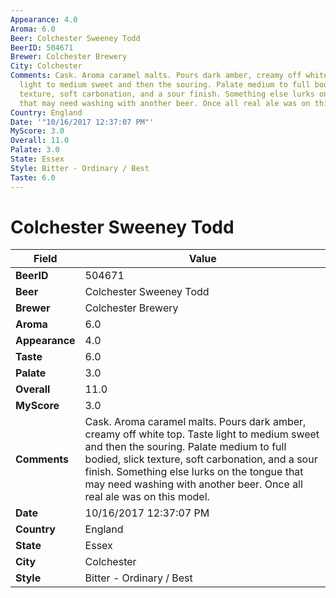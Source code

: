 ```yaml
---
Appearance: 4.0
Aroma: 6.0
Beer: Colchester Sweeney Todd
BeerID: 504671
Brewer: Colchester Brewery
City: Colchester
Comments: Cask. Aroma caramel malts. Pours dark amber, creamy off white top. Taste
  light to medium sweet and then the souring. Palate medium to full bodied, slick
  texture, soft carbonation, and a sour finish. Something else lurks on the tongue
  that may need washing with another beer. Once all real ale was on this model.
Country: England
Date: '"10/16/2017 12:37:07 PM"'
MyScore: 3.0
Overall: 11.0
Palate: 3.0
State: Essex
Style: Bitter - Ordinary / Best
Taste: 6.0
---
```


# Colchester Sweeney Todd

| Field         | Value |
|---------------|-------|
| **BeerID** | 504671 |
| **Beer** | Colchester Sweeney Todd |
| **Brewer** | Colchester Brewery |
| **Aroma** | 6.0 |
| **Appearance** | 4.0 |
| **Taste** | 6.0 |
| **Palate** | 3.0 |
| **Overall** | 11.0 |
| **MyScore** | 3.0 |
| **Comments** | Cask. Aroma caramel malts. Pours dark amber, creamy off white top. Taste light to medium sweet and then the souring. Palate medium to full bodied, slick texture, soft carbonation, and a sour finish. Something else lurks on the tongue that may need washing with another beer. Once all real ale was on this model. |
| **Date** | 10/16/2017 12:37:07 PM |
| **Country** | England |
| **State** | Essex |
| **City** | Colchester |
| **Style** | Bitter - Ordinary / Best |
